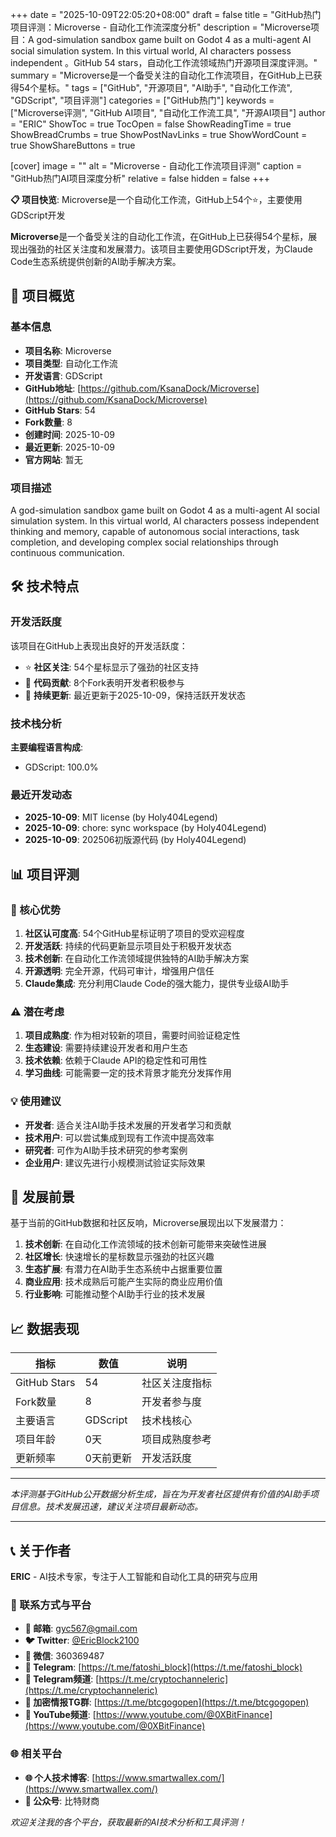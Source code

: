 +++
date = "2025-10-09T22:05:20+08:00"
draft = false
title = "GitHub热门项目评测：Microverse - 自动化工作流深度分析"
description = "Microverse项目：A god-simulation sandbox game built on Godot 4 as a multi-agent AI social simulation system. In this virtual world, AI characters possess independent 。GitHub 54 stars，自动化工作流领域热门开源项目深度评测。"
summary = "Microverse是一个备受关注的自动化工作流项目，在GitHub上已获得54个星标。"
tags = ["GitHub", "开源项目", "AI助手", "自动化工作流", "GDScript", "项目评测"]
categories = ["GitHub热门"]
keywords = ["Microverse评测", "GitHub AI项目", "自动化工作流工具", "开源AI项目"]
author = "ERIC"
ShowToc = true
TocOpen = false
ShowReadingTime = true
ShowBreadCrumbs = true
ShowPostNavLinks = true
ShowWordCount = true
ShowShareButtons = true

[cover]
image = ""
alt = "Microverse - 自动化工作流项目评测"
caption = "GitHub热门AI项目深度分析"
relative = false
hidden = false
+++

**📋 项目快览**: Microverse是一个自动化工作流，GitHub上54个⭐，主要使用GDScript开发

**Microverse**是一个备受关注的自动化工作流，在GitHub上已获得54个星标，展现出强劲的社区关注度和发展潜力。该项目主要使用GDScript开发，为Claude Code生态系统提供创新的AI助手解决方案。

## 🎯 项目概览

### 基本信息
- **项目名称**: Microverse
- **项目类型**: 自动化工作流
- **开发语言**: GDScript
- **GitHub地址**: [https://github.com/KsanaDock/Microverse](https://github.com/KsanaDock/Microverse)
- **GitHub Stars**: 54
- **Fork数量**: 8
- **创建时间**: 2025-10-09
- **最近更新**: 2025-10-09
- **官方网站**: 暂无

### 项目描述
A god-simulation sandbox game built on Godot 4 as a multi-agent AI social simulation system. In this virtual world, AI characters possess independent thinking and memory, capable of autonomous social interactions, task completion, and developing complex social relationships through continuous communication.

## 🛠️ 技术特点

### 开发活跃度
该项目在GitHub上表现出良好的开发活跃度：
- ⭐ **社区关注**: 54个星标显示了强劲的社区支持
- 🔄 **代码贡献**: 8个Fork表明开发者积极参与
- 📅 **持续更新**: 最近更新于2025-10-09，保持活跃开发状态

### 技术栈分析

**主要编程语言构成**:
- GDScript: 100.0%


### 最近开发动态
- **2025-10-09**: MIT license (by Holy404Legend)
- **2025-10-09**: chore: sync workspace (by Holy404Legend)
- **2025-10-09**: 202506初版源代码 (by Holy404Legend)


## 📊 项目评测

### 🎯 核心优势
1. **社区认可度高**: 54个GitHub星标证明了项目的受欢迎程度
2. **开发活跃**: 持续的代码更新显示项目处于积极开发状态
3. **技术创新**: 在自动化工作流领域提供独特的AI助手解决方案
4. **开源透明**: 完全开源，代码可审计，增强用户信任
5. **Claude集成**: 充分利用Claude Code的强大能力，提供专业级AI助手

### ⚠️ 潜在考虑
1. **项目成熟度**: 作为相对较新的项目，需要时间验证稳定性
2. **生态建设**: 需要持续建设开发者和用户生态
3. **技术依赖**: 依赖于Claude API的稳定性和可用性
4. **学习曲线**: 可能需要一定的技术背景才能充分发挥作用

### 💡 使用建议
- **开发者**: 适合关注AI助手技术发展的开发者学习和贡献
- **技术用户**: 可以尝试集成到现有工作流中提高效率
- **研究者**: 可作为AI助手技术研究的参考案例
- **企业用户**: 建议先进行小规模测试验证实际效果

## 🔮 发展前景

基于当前的GitHub数据和社区反响，Microverse展现出以下发展潜力：

1. **技术创新**: 在自动化工作流领域的技术创新可能带来突破性进展
2. **社区增长**: 快速增长的星标数显示强劲的社区兴趣
3. **生态扩展**: 有潜力在AI助手生态系统中占据重要位置
4. **商业应用**: 技术成熟后可能产生实际的商业应用价值
5. **行业影响**: 可能推动整个AI助手行业的技术发展

## 📈 数据表现

| 指标 | 数值 | 说明 |
|------|------|------|
| GitHub Stars | 54 | 社区关注度指标 |
| Fork数量 | 8 | 开发者参与度 |
| 主要语言 | GDScript | 技术栈核心 |
| 项目年龄 | 0天 | 项目成熟度参考 |
| 更新频率 | 0天前更新 | 开发活跃度 |

---

*本评测基于GitHub公开数据分析生成，旨在为开发者社区提供有价值的AI助手项目信息。技术发展迅速，建议关注项目最新动态。*

---

## 📞 关于作者

**ERIC** - AI技术专家，专注于人工智能和自动化工具的研究与应用

### 🔗 联系方式与平台

- **📧 邮箱**: [gyc567@gmail.com](mailto:gyc567@gmail.com)
- **🐦 Twitter**: [@EricBlock2100](https://twitter.com/EricBlock2100)
- **💬 微信**: 360369487
- **📱 Telegram**: [https://t.me/fatoshi_block](https://t.me/fatoshi_block)
- **📢 Telegram频道**: [https://t.me/cryptochanneleric](https://t.me/cryptochanneleric)
- **👥 加密情报TG群**: [https://t.me/btcgogopen](https://t.me/btcgogopen)
- **🎥 YouTube频道**: [https://www.youtube.com/@0XBitFinance](https://www.youtube.com/@0XBitFinance)

### 🌐 相关平台

- **🌐 个人技术博客**: [https://www.smartwallex.com/](https://www.smartwallex.com/)
- **📖 公众号**: 比特财商

*欢迎关注我的各个平台，获取最新的AI技术分析和工具评测！*
